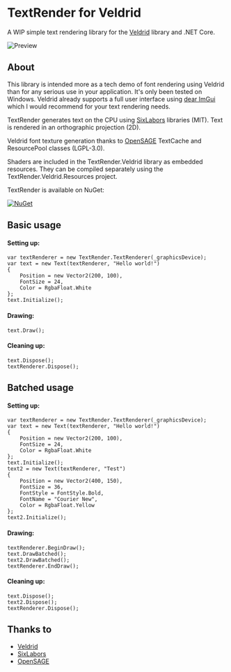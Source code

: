 # TextRender for Veldrid

A WIP simple text rendering library for the [Veldrid](https://github.com/mellinoe/veldrid) library and .NET Core.

![Preview](https://github.com/drogoganor/TextRender/blob/master/images/Example.png)

## About

This library is intended more as a tech demo of font rendering using Veldrid than for any serious use in your application. It's only been tested on Windows. Veldrid already supports a full user interface using [dear ImGui](https://github.com/ocornut/imgui) which I would recommend for your text rendering needs.

TextRender generates text on the CPU using [SixLabors](https://github.com/SixLabors) libraries (MIT). Text is rendered in an orthographic projection (2D).

Veldrid font texture generation thanks to [OpenSAGE](https://github.com/OpenSAGE/OpenSAGE) TextCache and ResourcePool classes (LGPL-3.0).

Shaders are included in the TextRender.Veldrid library as embedded resources. They can be compiled separately using the TextRender.Veldrid.Resources project.

TextRender is available on NuGet:

[![NuGet](https://img.shields.io/nuget/v/TextRender.Veldrid.svg)](https://www.nuget.org/packages/TextRender.Veldrid)

## Basic usage

#### Setting up:

```
var textRenderer = new TextRender.TextRenderer(_graphicsDevice);
var text = new Text(textRenderer, "Hello world!")
{
	Position = new Vector2(200, 100),
	FontSize = 24,
	Color = RgbaFloat.White
};
text.Initialize();
```

#### Drawing:

```
text.Draw();
```

#### Cleaning up:

```
text.Dispose();
textRenderer.Dispose();
```

## Batched usage

#### Setting up:

```
var textRenderer = new TextRender.TextRenderer(_graphicsDevice);
var text = new Text(textRenderer, "Hello world!")
{
	Position = new Vector2(200, 100),
	FontSize = 24,
	Color = RgbaFloat.White
};
text.Initialize();
text2 = new Text(textRenderer, "Test")
{
	Position = new Vector2(400, 150),
	FontSize = 36,
	FontStyle = FontStyle.Bold,
	FontName = "Courier New",
	Color = RgbaFloat.Yellow
};
text2.Initialize();
```

#### Drawing:

```
textRenderer.BeginDraw();
text.DrawBatched();
text2.DrawBatched();
textRenderer.EndDraw();
```

#### Cleaning up:

```
text.Dispose();
text2.Dispose();
textRenderer.Dispose();
```

## Thanks to

  * [Veldrid](https://github.com/mellinoe/veldrid)
  * [SixLabors](https://github.com/SixLabors)
  * [OpenSAGE](https://github.com/OpenSAGE/OpenSAGE)
